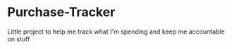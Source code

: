 # Purchase-Tracker
Little project to help me track what I'm spending and keep me accountable on stuff